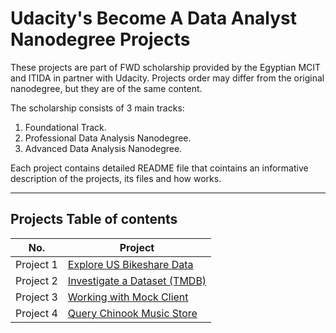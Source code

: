 # **Udacity's Become A Data Analyst Nanodegree Projects**

These projects are part of FWD scholarship provided by the Egyptian MCIT and ITIDA in partner with Udacity. 
Projects order may differ from the original nanodegree, but they are of the same content.


The scholarship consists of 3 main tracks: 
1. Foundational Track. 
2. Professional Data Analysis Nanodegree.
3. Advanced Data Analysis Nanodegree.


Each project contains detailed README file that cointains an informative description of the projects, its files and how works.

___
## Projects Table of contents

| No.       | Project                                                    			| 
| ---       | -------                                                    			|
| Project 1 | [Explore US Bikeshare Data](/01-Explore-US-Bikeshare-Data) 			|
| Project 2 | [Investigate a Dataset (TMDB)](/02-Investigate-a-dataset)  			|
| Project 3 | [Working with Mock Client](/03-working-with-mock-client)   			|
| Project 4 | [Query Chinook Music Store](/04-Query-a-Digital-Music-Store-Database)	| 